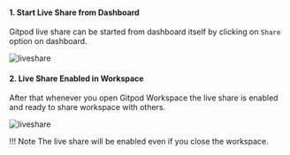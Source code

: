 
#### 1. Start Live Share from Dashboard
Gitpod live share can be started from dashboard itself by clicking on `Share` option on dashboard.

![liveshare](../../assets/gitpod5.png)

#### 2. Live Share Enabled in Workspace 
After that whenever you open Gitpod Workspace the live share is enabled and ready to share workspace with others.


![liveshare](../../assets/gitpod6.png)

!!! Note
    The live share will be enabled even if you close the workspace.